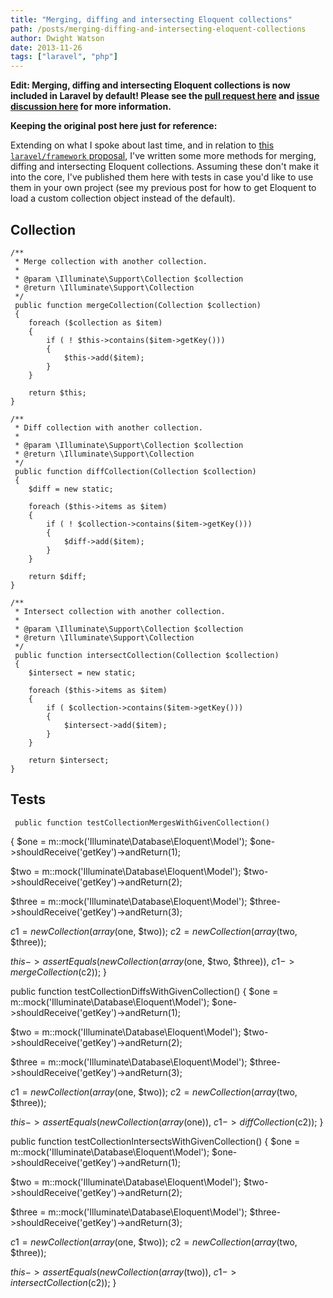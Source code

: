 ```yaml
---
title: "Merging, diffing and intersecting Eloquent collections"
path: /posts/merging-diffing-and-intersecting-eloquent-collections
author: Dwight Watson
date: 2013-11-26
tags: ["laravel", "php"]
---
```


**Edit: Merging, diffing and intersecting Eloquent collections is now included in Laravel by default! Please see the [pull request here](https://github.com/laravel/framework/pull/2795) and [issue discussion here](https://github.com/laravel/framework/issues/2780) for more information.**

**Keeping the original post here just for reference:**

Extending on what I spoke about last time, and in relation to [this `laravel/framework` proposal](https://github.com/laravel/framework/issues/2780), I've written some more methods for merging, diffing and intersecting Eloquent collections. Assuming these don't make it into the core, I've published them here with tests in case you'd like to use them in your own project (see my previous post for how to get Eloquent to load a custom collection object instead of the default).

## Collection

    /**
	 * Merge collection with another collection.
	 *
	 * @param \Illuminate\Support\Collection $collection
	 * @return \Illuminate\Support\Collection
	 */
	 public function mergeCollection(Collection $collection)
	 {
	 	foreach ($collection as $item)
		{
			if ( ! $this->contains($item->getKey()))
			{
				$this->add($item);
			}
		}

		return $this;
	}

	/**
	 * Diff collection with another collection.
	 *
	 * @param \Illuminate\Support\Collection $collection
	 * @return \Illuminate\Support\Collection
	 */
	 public function diffCollection(Collection $collection)
	 {
	 	$diff = new static;

		foreach ($this->items as $item)
		{
			if ( ! $collection->contains($item->getKey()))
			{
				$diff->add($item);
			}
		}

		return $diff;
	}

	/**
	 * Intersect collection with another collection.
	 *
	 * @param \Illuminate\Support\Collection $collection
	 * @return \Illuminate\Support\Collection
	 */
	 public function intersectCollection(Collection $collection)
	 {
	 	$intersect = new static;

		foreach ($this->items as $item)
		{
			if ( $collection->contains($item->getKey()))
			{
				$intersect->add($item);
			}
		}

		return $intersect;
	}

## Tests

     public function testCollectionMergesWithGivenCollection()
 {
 $one = m::mock('Illuminate\Database\Eloquent\Model');
 $one->shouldReceive('getKey')->andReturn(1);

 $two = m::mock('Illuminate\Database\Eloquent\Model');
 $two->shouldReceive('getKey')->andReturn(2);

 $three = m::mock('Illuminate\Database\Eloquent\Model');
 $three->shouldReceive('getKey')->andReturn(3);

 $c1 = new Collection(array($one, $two));
 $c2 = new Collection(array($two, $three));

 $this->assertEquals(new Collection(array($one, $two, $three)), $c1->mergeCollection($c2));
 }

 public function testCollectionDiffsWithGivenCollection()
 {
 $one = m::mock('Illuminate\Database\Eloquent\Model');
 $one->shouldReceive('getKey')->andReturn(1);

 $two = m::mock('Illuminate\Database\Eloquent\Model');
 $two->shouldReceive('getKey')->andReturn(2);

 $three = m::mock('Illuminate\Database\Eloquent\Model');
 $three->shouldReceive('getKey')->andReturn(3);

 $c1 = new Collection(array($one, $two));
 $c2 = new Collection(array($two, $three));

 $this->assertEquals(new Collection(array($one)), $c1->diffCollection($c2));
 }

 public function testCollectionIntersectsWithGivenCollection()
 {
 $one = m::mock('Illuminate\Database\Eloquent\Model');
 $one->shouldReceive('getKey')->andReturn(1);

 $two = m::mock('Illuminate\Database\Eloquent\Model');
 $two->shouldReceive('getKey')->andReturn(2);

 $three = m::mock('Illuminate\Database\Eloquent\Model');
 $three->shouldReceive('getKey')->andReturn(3);

 $c1 = new Collection(array($one, $two));
 $c2 = new Collection(array($two, $three));

 $this->assertEquals(new Collection(array($two)), $c1->intersectCollection($c2));
 }
